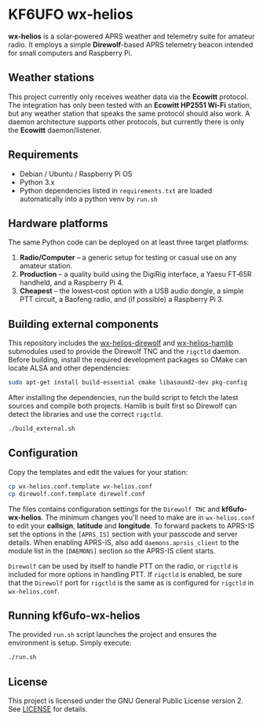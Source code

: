 # KF6UFO wx‑helios

**wx‑helios** is a solar‑powered APRS weather and telemetry suite for amateur radio.  It employs a
simple **Direwolf**-based APRS telemetry beacon intended for small computers and Raspberry Pi. 

## Weather stations

This project currently only receives weather data via the **Ecowitt** protocol. The integration
has only been tested with an **Ecowitt HP2551 Wi-Fi** station, but any weather
station that speaks the same protocol should also work.  A daemon architecture supports
other protocols, but currently there is only the **Ecowitt** daemon/listener.

## Requirements

- Debian / Ubuntu / Raspberry Pi OS
- Python 3.x
- Python dependencies listed in `requirements.txt` are loaded automatically into a python venv by ``run.sh``

## Hardware platforms

The same Python code can be deployed on at least three target platforms:

1. **Radio/Computer** – a generic setup for testing or casual use on any amateur station.
2. **Production** – a quality build using the DigiRig interface, a Yaesu FT‑65R handheld, and a Raspberry Pi 4.
3. **Cheapest** – the lowest‑cost option with a USB audio dongle, a simple PTT circuit, a Baofeng radio, and (if possible) a Raspberry Pi 3.

## Building external components

This repository includes the
[wx-helios-direwolf](https://github.com/kf6ufo/wx-helios-direwolf) and
[wx-helios-hamlib](https://github.com/kf6ufo/wx-helios-hamlib) submodules used
to provide the Direwolf TNC and the `rigctld` daemon. Before building, install
the required development packages so CMake can locate ALSA and other
dependencies:

```bash
sudo apt-get install build-essential cmake libasound2-dev pkg-config
```

After installing the dependencies, run the build script to fetch the latest
sources and compile both projects. Hamlib is built first so Direwolf can detect
the libraries and use the correct ``rigctld``.

```bash
./build_external.sh
```

## Configuration

Copy the templates and edit the values for your station:

```bash
cp wx-helios.conf.template wx-helios.conf
cp direwolf.conf.template direwolf.conf
```

The files contains configuration settings for the ``Direwolf TNC`` and **kf6ufo-wx-helios**.
The minimum changes you'll need to make are in ``wx-helios.conf`` to edit your **callsign**,
**latitude** and **longitude**.
To forward packets to APRS-IS set the options in the ``[APRS_IS]`` section with
your passcode and server details. When enabling APRS-IS, also add ``daemons.aprsis_client``
to the module list in the ``[DAEMONS]`` section so the APRS-IS client starts.

``Direwolf`` can be used by itself to handle PTT on the radio, or ``rigctld`` is included
for more options in handling PTT.
If ``rigctld`` is enabled, be sure that the ``Direwolf`` port for ``rigctld`` is the same
as is configured for ``rigctld`` in ``wx-helios,conf``. 

## Running kf6ufo-wx-helios

The provided ``run.sh`` script launches the project and ensures the environment is setup.
Simply execute:

```bash
./run.sh
```

## License

This project is licensed under the GNU General Public License version 2. See [LICENSE](LICENSE) for details.
